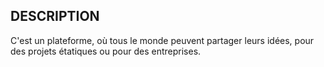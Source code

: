 ## DESCRIPTION
C'est un plateforme, où tous le monde peuvent partager leurs idées, pour des projets étatiques ou pour des entreprises.
